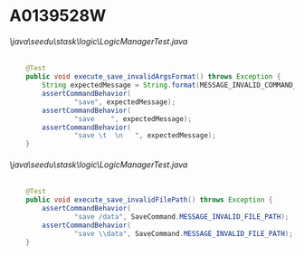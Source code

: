 # A0139528W
###### \java\seedu\stask\logic\LogicManagerTest.java
``` java
    @Test
    public void execute_save_invalidArgsFormat() throws Exception {
        String expectedMessage = String.format(MESSAGE_INVALID_COMMAND_FORMAT, SaveCommand.MESSAGE_USAGE);
        assertCommandBehavior(
                "save", expectedMessage);
        assertCommandBehavior(
                "save    ", expectedMessage);
        assertCommandBehavior(
                "save \t  \n   ", expectedMessage);
    }
```
###### \java\seedu\stask\logic\LogicManagerTest.java
``` java
    @Test
    public void execute_save_invalidFilePath() throws Exception {
        assertCommandBehavior(
                "save /data", SaveCommand.MESSAGE_INVALID_FILE_PATH);
        assertCommandBehavior(
                "save \\data", SaveCommand.MESSAGE_INVALID_FILE_PATH);
    }
```

